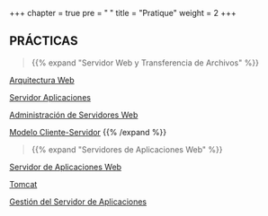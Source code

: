 +++
chapter = true
pre = "<b> </b>"
title = "Pratique"
weight = 2
+++

## PRÁCTICAS

> {{% expand "Servidor Web y Transferencia de Archivos" %}}

[Arquitectura Web](pac1)

[Servidor Aplicaciones](pac2)

[Administración de Servidores Web](pac3)

[Modelo Cliente-Servidor](pac4)
{{% /expand %}}

> {{% expand "Servidores de Aplicaciones Web" %}}

[Servidor de Aplicaciones Web](pac5)

[Tomcat](pac6)

[Gestión del Servidor de Aplicaciones](pac7)



